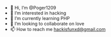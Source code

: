 - 👋 Hi, I’m @Poger1209
- 👀 I’m interested in hacking
- 🌱 I’m currently learning PHP
- 💞️ I’m looking to collaborate on love
- 📫 How to reach me hackisfunxd@gmail.com

<!---
Poger1209/Poger1209 is a ✨ special ✨ repository because its `README.md` (this file) appears on your GitHub profile.
You can click the Preview link to take a look at your changes.
--->
